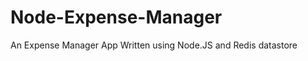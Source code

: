 Node-Expense-Manager
====================

An Expense Manager App Written using Node.JS and Redis datastore
